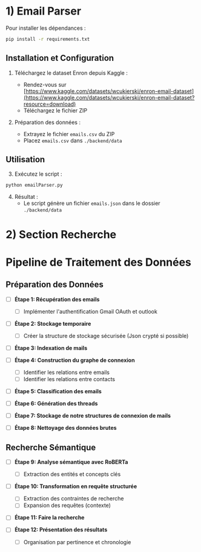 
# 1) Email Parser
Pour installer les dépendances :
```bash
pip install -r requirements.txt
```

## Installation et Configuration

1. Téléchargez le dataset Enron depuis Kaggle :
   - Rendez-vous sur [https://www.kaggle.com/datasets/wcukierski/enron-email-dataset](https://www.kaggle.com/datasets/wcukierski/enron-email-dataset?resource=download)
   - Téléchargez le fichier ZIP

2. Préparation des données :
   - Extrayez le fichier `emails.csv` du ZIP
   - Placez `emails.csv` dans `./backend/data`

## Utilisation

3. Exécutez le script :
```bash
python emailParser.py
```

4. Résultat :
   - Le script génère un fichier `emails.json` dans le dossier `./backend/data`

# 2) Section Recherche 
# Pipeline de Traitement des Données 

## Préparation des Données

- [ ] **Étape 1: Récupération des emails**
  - [ ] Implémenter l'authentification Gmail OAuth et outlook

- [ ] **Étape 2: Stockage temporaire**
  - [ ] Créer la structure de stockage sécurisée (Json crypté si possible)

- [ ] **Étape 3: Indexation de mails**

- [ ] **Étape 4: Construction du graphe de connexion**
  - [ ] Identifier les relations entre emails
  - [ ] Identifier les relations entre contacts

- [ ] **Étape 5: Classification des emails**

- [ ] **Étape 6: Génération des threads**

- [ ] **Étape 7: Stockage de notre structures de connexion de mails**

- [ ] **Étape 8: Nettoyage des données brutes**


## Recherche Sémantique

- [ ] **Étape 9: Analyse sémantique avec RoBERTa**
  - [ ] Extraction des entités et concepts clés

- [ ] **Étape 10: Transformation en requête structurée**
  - [ ] Extraction des contraintes de recherche
  - [ ] Expansion des requêtes (contexte)

- [ ] **Étape 11: Faire la recherche**

- [ ] **Étape 12: Présentation des résultats**
  - [ ] Organisation par pertinence et chronologie